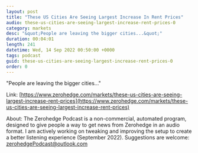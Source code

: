 ```yaml
---
layout: post
title: "These US Cities Are Seeing Largest Increase In Rent Prices"
audio: these-us-cities-are-seeing-largest-increase-rent-prices-0
category: markets
desc: "&quot;People are leaving the bigger cities...&quot;"
duration: 00:04:01
length: 241
datetime: Wed, 14 Sep 2022 00:50:00 +0000
tags: podcast
guid: these-us-cities-are-seeing-largest-increase-rent-prices-0
order: 0
---
```

&quot;People are leaving the bigger cities...&quot;

Link: [https://www.zerohedge.com/markets/these-us-cities-are-seeing-largest-increase-rent-prices](https://www.zerohedge.com/markets/these-us-cities-are-seeing-largest-increase-rent-prices)

About: The Zerohedge Podcast is a non-commercial, automated program, designed to give people a way to get news from Zerohedge in an audio format.  I am actively working on tweaking and improving the setup to create a better listening experience (September 2022).  Suggestions are welcome: [zerohedgePodcast@outlook.com](mailto:zerohedgePodcast@outlook.com)